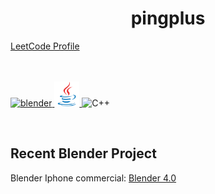  <h1 align="center">pingplus</h1>

<p align="left">
</p>
<a href="https://leetcode.com/u/niklasximuenchen/">LeetCode Profile</a><br><br><br>

<p align="left">


<p align="left"> 

  </a> 
  <a href="https://www.blender.org/" target="_blank" rel="noreferrer"> 
    <img src="https://download.blender.org/branding/community/blender_community_badge_white.svg" alt="blender" width="40" height="40"/> 
  </a> 
  <a href="https://www.java.com" target="_blank" rel="noreferrer">
    <img src="https://raw.githubusercontent.com/devicons/devicon/master/icons/java/java-original.svg" alt="java" width="40" height="40"/>
  </a>
  <img src="https://cdn.jsdelivr.net/npm/simple-icons@v8/icons/cplusplus.svg" alt="C++" width="40" height="40"/>
  </a>
</p>



<br> <!-- This creates a line break -->

## Recent Blender Project

Blender Iphone commercial: [Blender 4.0 ](https://www.youtube.com/watch?v=ITAh89Abay0)
